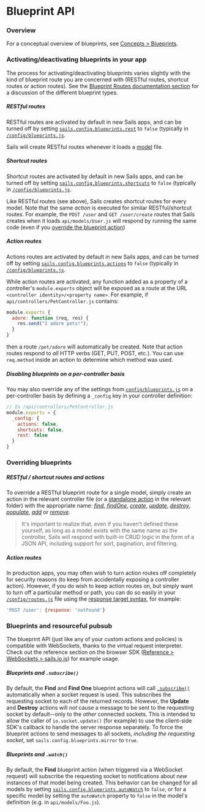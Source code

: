 # Blueprint API

### Overview

For a conceptual overview of blueprints, see [Concepts > Blueprints](http://sailsjs.org/documentation/concepts/blueprints).

### Activating/deactivating blueprints in your app

The process for activating/deactivating blueprints varies slightly with the kind of blueprint route you are concerned with (RESTful routes, shortcut routes or action routes).  See the [Blueprint Routes documentation section](http://sailsjs.org/documentation/concepts/blueprints?blueprint-routes) for a discussion of the different blueprint types.

##### RESTful routes

RESTful routes are activated by default in new Sails apps, and can be turned off by setting [`sails.config.blueprints.rest`](http://sailsjs.org/documentation/reference/configuration/sails-config-blueprints) to `false` (typically in [`/config/blueprints.js`](http://sailsjs.org/documentation/anatomy/my-app/config/blueprints-js).

Sails will create RESTful routes whenever it loads a [model](http://sailsjs.org/documentation/concepts/models-and-orm/models) file.

##### Shortcut routes

Shortcut routes are activated by default in new Sails apps, and can be turned off by setting [`sails.config.blueprints.shortcuts`](http://sailsjs.org/documentation/reference/configuration/sails-config-blueprints) to `false` (typically in [`/config/blueprints.js`](http://sailsjs.org/documentation/anatomy/my-app/config/blueprints-js).

Like RESTful routes (see above), Sails creates shortcut routes for every model.  Note that the same _action_ is executed for similar RESTful/shortcut routes.  For example, the `POST /user` and `GET /user/create` routes that Sails creates when it loads `api/models/User.js` will respond by running the same code (even if you [override the blueprint action](http://sailsjs.org/documentation/reference/blueprint-api#?overriding-blueprints))

##### Action routes

Actions routes are activated by default in new Sails apps, and can be turned off by setting [`sails.config.blueprints.actions`](http://sailsjs.org/documentation/reference/configuration/sails-config-blueprints) to `false` (typically in [`/config/blueprints.js`](http://sailsjs.org/documentation/anatomy/my-app/config/blueprints-js).

While action routes are activated, any function added as a property of a controller's `module.exports` object will be exposed as a route at the URL `<controller identity>/<property name>`.  For example, if `api/controllers/PetController.js` contains:

```javascript
module.exports {
  adore: function (req, res) {
    res.send("I adore pets!");
  }
}
```

then a route `/pet/adore` will automatically be created.  Note that action routes respond to _all_ HTTP verbs (GET, PUT, POST, etc.).  You can use `req.method` inside an action to determine which method was used.

##### Disabling blueprints on a per-controller basis

You may also override any of the settings from [`config/blueprints.js`](http://sailsjs.org/documentation/anatomy/my-app/config/blueprints-js) on a per-controller basis by defining a `_config` key in your controller definition:

```javascript
// In /api/controllers/PetController.js
module.exports = {
  _config: {
    actions: false,
    shortcuts: false,
    rest: false
  }
}
```


### Overriding blueprints

##### RESTful / shortcut routes and actions

To override a RESTful blueprint route for a single model, simply create an action in the relevant controller file (or a [standalone action](http://sailsjs.com/documentation/concepts/actions-and-controllers#?standalone-actions) in the relevant folder) with the appropriate name: [_find_](http://sailsjs.org/documentation/reference/blueprint-api/find-where), [_findOne_](http://sailsjs.org/documentation/reference/blueprint-api/find-one), [_create_](http://sailsjs.org/documentation/reference/blueprint-api/create), [_update_](http://sailsjs.org/documentation/reference/blueprint-api/update), [_destroy_](http://sailsjs.org/documentation/reference/blueprint-api/destroy), [_populate_](http://sailsjs.org/documentation/reference/blueprint-api/populate), [_add_](http://sailsjs.org/documentation/reference/blueprint-api/add) or [_remove_](http://sailsjs.org/documentation/reference/blueprint-api/remove).

>  It's important to realize that, even if you haven't defined these yourself, as long as a model exists with the same name as the controller, Sails will respond with built-in CRUD logic in the form of a JSON API, including support for sort, pagination, and filtering.

##### Action routes

In production apps, you may often wish to turn action routes off completely for security reasons (to keep from accidentally exposing a controller action).  However, if you do wish to keep action routes on, but simply want to turn off a particular method or path, you can do so easily in your [`/config/routes.js`](http://sailsjs.org/documentation/anatomy/my-app/config/routes-js) file using the [response target syntax](http://sailsjs.org/documentation/concepts/routes/custom-routes#?response-target-syntax), for example:

```javascript
'POST /user': {response: 'notFound'}
```

### Blueprints and resourceful pubsub

The blueprint API (just like any of your custom actions and policies) is compatible with WebSockets, thanks to the virtual request interpreter.  Check out the reference section on the browser SDK ([Reference > WebSockets > sails.io.js](http://sailsjs.org/documentation/reference/websockets/sails.io.js)) for example usage.

##### Blueprints and `.subscribe()`

By default, the **Find** and **Find One** blueprint actions will call [`.subscribe()`](http://sailsjs.org/documentation/reference/web-sockets/resourceful-pub-sub/subscribe) automatically when a socket request is used. This subscribes the requesting socket to each of the returned records.  However, the **Update** and **Destroy** actions will *not* cause a message to be sent to the requesting socket by default--only to the *other* connected sockets.  This is intended to allow the caller of `io.socket.update()` (for example) to use the client-side SDK's callback to handle the server response separately.  To force the blueprint actions to send messages to all sockets, *including the requesting socket*, set `sails.config.blueprints.mirror` to `true`.


##### Blueprints and `.watch()`

By default, the **Find** blueprint action (when triggered via a WebSocket request) will subscribe the requesting socket to notifications about _new_ instances of that model being created.  This behavior can be changed for all models by setting [`sails.config.blueprints.autoWatch`](http://sailsjs.org/documentation/reference/configuration/sails-config-blueprints) to `false`, or for a specific model by setting the `autoWatch` property to `false` in the model's definition (e.g. in `api/models/Foo.js`).


<docmeta name="displayName" value="Blueprint API">
<docmeta name="stabilityIndex" value="2">
